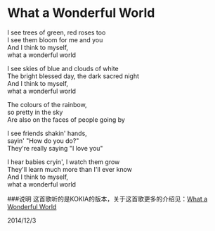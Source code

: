 What a Wonderful World
======================

I see trees of green, red roses too  
I see them bloom for me and you  
And I think to myself,   
what a wonderful world

I see skies of blue and clouds of white  
The bright blessed day, the dark sacred night  
And I think to myself,   
what a wonderful world

The colours of the rainbow,   
so pretty in the sky  
Are also on the faces of people going by

I see friends shakin' hands,   
sayin' "How do you do?"  
They're really saying "I love you"

I hear babies cryin', I watch them grow  
They'll learn much more than I'll ever know  
And I think to myself,   
what a wonderful world

###说明
这首歌听的是KOKIA的版本，关于这首歌更多的介绍见：[What a Wonderful World](http://en.wikipedia.org/wiki/What_a_Wonderful_World)

2014/12/3